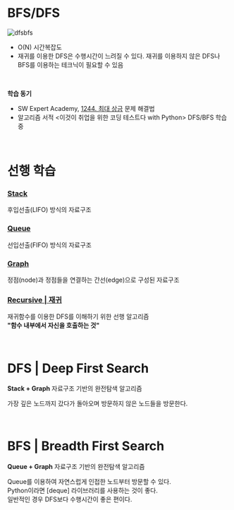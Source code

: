 # BFS/DFS

![dfsbfs](https://user-images.githubusercontent.com/65147869/232435616-b41f78df-79b7-4707-a6c2-f0a38d003705.gif)

- O(N) 시간복잡도
- 재귀를 이용한 DFS은 수행시간이 느려질 수 있다. 재귀를 이용하지 않은 DFS나 BFS를 이용하는 테크닉이 필요할 수 있음

<br>

 **학습 동기**
- SW Expert Academy, [1244. 최대 상금](https://swexpertacademy.com/main/code/problem/problemDetail.do?problemLevel=3&contestProbId=AV15Khn6AN0CFAYD&categoryId=AV15Khn6AN0CFAYD&categoryType=CODE&problemTitle=&orderBy=RECOMMEND_COUNT&selectCodeLang=PYTHON&select-1=3&pageSize=10&pageIndex=1&&&&&&&&&&)
문제 해결법
- 알고리즘 서적 <이것이 취업을 위한 코딩 테스트다 with Python> DFS/BFS 학습 중



<br>


# 선행 학습
### [Stack](../DATA%20STRUCTURE/Stack.md)
후입선출(LIFO) 방식의 자료구조

### [Queue](../DATA%20STRUCTURE/Queue.md)
선입선출(FIFO) 방식의 자료구조

### [Graph](../DATA%20STRUCTURE/Graph.md)
정점(node)과 정점들을 연결하는 간선(edge)으로 구성된 자료구조

### [Recursive | 재귀](./Recursive.md)
재귀함수를 이용한 DFS를 이해하기 위한 선행 알고리즘   
**"함수 내부에서 자신을 호출하는 것"**

<br>

# DFS | Deep First Search
**Stack + Graph** 자료구조 기반의 완전탐색 알고리즘  


가장 깊은 노드까지 갔다가 돌아오며 방문하지 않은 노드들을 방문한다.  

<br>

# BFS | Breadth First Search
**Queue + Graph** 자료구조 기반의 완전탐색 알고리즘

Queue를 이용하여 자연스럽게 인접한 노드부터 방문할 수 있다.  
Python이라면 [deque] 라이브러리를 사용하는 것이 좋다.  
일반적인 경우 DFS보다 수행시간이 좋은 편이다.  
